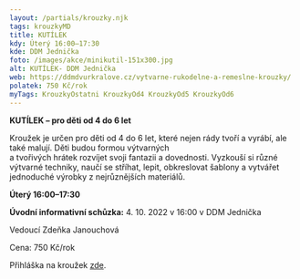 ```yaml
---
layout: /partials/krouzky.njk
tags: krouzkyMD
title: KUTÍLEK
kdy: Úterý 16:00–17:30
kde: DDM Jednička
foto: /images/akce/minikutil-151x300.jpg
alt: KUTÍLEK- DDM Jednička
web: https://ddmdvurkralove.cz/vytvarne-rukodelne-a-remeslne-krouzky/
polatek: 750 Kč/rok
myTags: KrouzkyOstatni KrouzkyOd4 KrouzkyOd5 KrouzkyOd6
---
```

<!--StartFragment-->

**KUTÍLEK – pro děti od 4 do 6 let**

Kroužek je určen pro děti od 4 do 6 let, které nejen rády tvoří a vyrábí, ale také malují. Děti budou formou výtvarných\
a tvořivých hrátek rozvíjet svoji fantazii a dovednosti. Vyzkouší si různé výtvarné techniky, naučí se stříhat, lepit, obkreslovat šablony a vytvářet jednoduché výrobky z nejrůznějších materiálů.

**Úterý 16:00–17:30**

**Úvodní informativní schůzka:** 4. 10. 2022 v 16:00 v DDM Jednička

Vedoucí Zdeňka Janouchová

Cena: 750 Kč/rok

Přihláška na kroužek [zde](https://ddmdvurkralove.cz/prihlaska/).

<!--EndFragment-->
